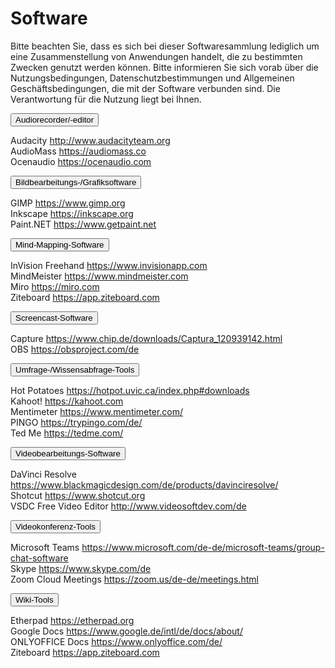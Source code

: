 # Software
<link rel="stylesheet" href="https://cdnjs.cloudflare.com/ajax/libs/font-awesome/4.7.0/css/font-awesome.min.css">

Bitte beachten Sie, dass es sich bei dieser Softwaresammlung lediglich um eine Zusammenstellung von Anwendungen handelt, die zu bestimmten Zwecken genutzt werden können. Bitte informieren Sie sich vorab über die Nutzungsbedingungen, Datenschutzbestimmungen und Allgemeinen Geschäftsbedingungen, die mit der Software verbunden sind. Die Verantwortung für die Nutzung liegt bei Ihnen.

<div>
  <button class="accordion">Audiorecorder/-editor</button>
  <div class="panel">
    <p>
      Audacity
      <a aria-describedby="Link zu Audacity" href="http://www.audacityteam.org/" target="_blank">http://www.audacityteam.org</a><br>
      AudioMass
      <a aria-describedby="Link zu AudioMass" href="https://audiomass.co/" target="_blank">https://audiomass.co</a><br>
      Ocenaudio
      <a aria-describedby="Link zu Oceanaudio" href="https://ocenaudio.com/" target="_blank">https://ocenaudio.com</a>
    </p>
  </div>
  <button class="accordion">Bildbearbeitungs-/Grafiksoftware</button>
  <div class="panel">
    <p>
      GIMP
      <a aria-describedby="Link zu GIMP" href="https://www.gimp.org/" target="_blank">https://www.gimp.org</a><br>
      Inkscape
      <a aria-describedby="Link zu Inkscape" href="https://inkscape.org" target="_blank">https://inkscape.org</a><br>
      Paint.NET
      <a aria-describedby="Link zu Pain.NET" href="https://www.getpaint.net/" target="_blank">https://www.getpaint.net</a>
    </p>
  </div>
  <button class="accordion">Mind-Mapping-Software</button>
  <div class="panel">
    <p>
      InVision Freehand
      <a aria-describedby="Link zu InVision Freehand" href="https://www.invisionapp.com/" target="_blank">https://www.invisionapp.com</a><br>
      MindMeister
      <a aria-describedby="Link zu MindMeister" href="https://www.mindmeister.com" target="_blank">https://www.mindmeister.com</a><br>
      Miro
      <a aria-describedby="Link zu Miro" href="https://miro.com" target="_blank">https://miro.com</a><br>
      Ziteboard
      <a aria-describedby="Link zu Ziteboard" href="https://app.ziteboard.com" target="_blank">https://app.ziteboard.com</a>
    </p>
  </div>
  <button class="accordion">Screencast-Software</button>
  <div class="panel">
    <p>
      Capture
      <a aria-describedby="Link zu Captura" href="https://www.chip.de/downloads/Captura_120939142.html" target="_blank">https://www.chip.de/downloads/Captura_120939142.html</a><br>
      OBS
      <a aria-describedby="Link zu OBS" href="https://obsproject.com/de" target="_blank">https://obsproject.com/de</a><br>
    </p>
  </div>
  <button class="accordion">Umfrage-/Wissensabfrage-Tools</button>
  <div class="panel">
    <p>
      Hot Potatoes
     <a aria-describedby="Link zu Hot Potatoes" href="https://hotpot.uvic.ca/index.php#downloads" target="_blank">https://hotpot.uvic.ca/index.php#downloads</a><br>
      Kahoot!
     <a aria-describedby="Link zu Kahoot!" href="https://kahoot.com" target="_blank">https://kahoot.com</a><br>
      Mentimeter
     <a aria-describedby="Link zu Mentimeter" href="https://www.mentimeter.com/" target="_blank">https://www.mentimeter.com/</a><br>
      PINGO
     <a aria-describedby="Link zu PINGO" href="https://trypingo.com/de/" target="_blank">https://trypingo.com/de/</a><br>
      Ted Me
     <a aria-describedby="Link zu Ted Me" href="https://tedme.com/" target="_blank">https://tedme.com/</a>
    </p>
  </div>
  <button class="accordion">Videobearbeitungs-Software</button>
  <div class="panel">
    <p>
      DaVinci Resolve
      <a aria-describedby="Link zu DaVinci Resolve" href="https://www.blackmagicdesign.com/de/products/davinciresolve/" target="_blank">https://www.blackmagicdesign.com/de/products/davinciresolve/</a><br>
      Shotcut
      <a aria-describedby="Link zu Shotcut" href="https://www.shotcut.org" target="_blank">https://www.shotcut.org</a><br>
      VSDC Free Video Editor 
      <a aria-describedby="Link zu Shotcut" href="http://www.videosoftdev.com/de" target="_blank">http://www.videosoftdev.com/de</a>
    </p>
  </div>
  <button class="accordion">Videokonferenz-Tools</button>
  <div class="panel">
    <p>
      Microsoft Teams
      <a aria-describedby="Link zu Microsoft Teams" href="https://www.microsoft.com/de-de/microsoft-teams/group-chat-software" target="_blank">https://www.microsoft.com/de-de/microsoft-teams/group-chat-software</a><br>
      Skype
      <a aria-describedby="Link zu Skype" href="https://www.skype.com/de/" target="_blank">https://www.skype.com/de</a><br>
      Zoom Cloud Meetings
      <a aria-describedby="Link zu Zoom" href="https://zoom.us/de-de/meetings.html" target="_blank">https://zoom.us/de-de/meetings.html</a>
    </p>
  </div>
  <button class="accordion">Wiki-Tools</button>
  <div class="panel">
    <p>
      Etherpad
      <a aria-describedby="Link zu Etherpad" href="https://etherpad.org" target="_blank">https://etherpad.org</a><br>
      Google Docs
      <a aria-describedby="Link zu Google Docs" href="https://www.google.de/intl/de/docs/about/" target="_blank">https://www.google.de/intl/de/docs/about/</a><br>
      ONLYOFFICE Docs
      <a aria-describedby="Link zu ONLYOFFICE" href="https://www.onlyoffice.com/de/" target="_blank">https://www.onlyoffice.com/de/</a><br>
      Ziteboard
      <a aria-describedby="Link zu Ziteboard" href="https://app.ziteboard.com" target="_blank">https://app.ziteboard.com</a>
    </p>
  </div>
</div>

<script>
  /* accordion script */
  var acc = document.getElementsByClassName("accordion");
  for (var i = 0; i < acc.length; i++) {
    acc[i].addEventListener("click", function() {
      var panel = this.nextElementSibling;
      /* if panel already open */
      if (panel.style.maxHeight) {
        this.classList.toggle('activeA', false);
        panel.style.maxHeight = null;
        return;
      }
      /* else */
      for (var j = 0; j < acc.length; j++) {
        acc[j].classList.toggle('activeA', false)
        var p = acc[j].nextElementSibling;
        p.style.maxHeight = null;
      }
      this.classList.toggle('activeA', true);
      panel.style.maxHeight = panel.scrollHeight + "px";
    });
  }
</script>
